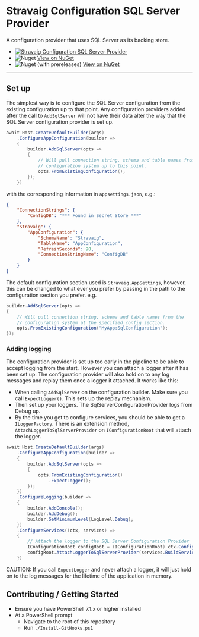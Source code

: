 # Stravaig Configuration SQL Server Provider

A configuration provider that uses SQL Server as its backing store.

* [![Stravaig Configuration SQL Server Provider](https://github.com/Stravaig-Projects/Stravaig.Configuration.SqlServer/actions/workflows/build.yml/badge.svg)](https://github.com/Stravaig-Projects/Stravaig.Configuration.SqlServer/actions/workflows/build.yml)
* ![Nuget](https://img.shields.io/nuget/v/Stravaig.Configuration.SqlServer?color=004880&label=nuget%20stable&logo=nuget) [View on NuGet](https://www.nuget.org/packages/Stravaig.Configuration.SqlServer)
* ![Nuget (with prereleases)](https://img.shields.io/nuget/vpre/Stravaig.Configuration.SqlServer?color=ffffff&label=nuget%20latest&logo=nuget) [View on NuGet](https://www.nuget.org/packages/Stravaig.ConfigurationSqlServer)

---

## Set up

The simplest way is to configure the SQL Server configuration from the existing configuration up to that point. Any configuration providers added after the call to `AddSqlServer` will not have their data alter the way that the SQL Server configuration provider is set up.

```csharp
await Host.CreateDefaultBuilder(args)
    .ConfigureAppConfiguration(builder =>
    {
        builder.AddSqlServer(opts =>
        {
            // Will pull connection string, schema and table names from the 
            // configuration system up to this point.
            opts.FromExistingConfiguration();
        });
    })
```

with the corresponding information in `appsettings.json`, e.g.:

```json
{
    "ConnectionStrings": {
        "ConfigDB": "*** Found in Secret Store ***"
    },
    "Stravaig": {
        "AppConfiguration": {
            "SchemaName": "Stravaig",
            "TableName": "AppConfiguration",
            "RefreshSeconds": 90,
            "ConnectionStringName": "ConfigDB"
        }
    }
}
```

The default configuration section used is `Stravaig.AppSettings`, however, this can be changed to what ever you prefer by passing in the path to the configuration section you prefer. e.g.

```csharp
builder.AddSqlServer(opts =>
{
    // Will pull connection string, schema and table names from the 
    // configuration system at the specified config section.
    opts.FromExistingConfiguration("MyApp:SqlConfiguration");
});
```

### Adding logging

The configuration provider is set up too early in the pipeline to be able to accept logging from the start. However you can attach a logger after it has been set up. The configuration provider will also hold on to any log messages and replay them once a logger it attached. It works like this:

* When calling `AddSqlServer` on the configuration builder. Make sure you call `ExpectLogger()`. This sets up the replay mechanism.
* Then set up your loggers. The SqlServerConfigurationProvider logs from Debug up.
* By the time you get to configure services, you should be able to get a `ILoggerFactory`. There is an extension method, `AttachLoggerToSqlServerProvider` on `IConfigurationRoot` that will attach the logger.

```csharp
await Host.CreateDefaultBuilder(args)
    .ConfigureAppConfiguration(builder =>
    {
        builder.AddSqlServer(opts =>
        {
            opts.FromExistingConfiguration()
                .ExpectLogger();
        });
    })
    .ConfigureLogging(builder =>
    {
        builder.AddConsole();
        builder.AddDebug();
        builder.SetMinimumLevel(LogLevel.Debug);
    })
    .ConfigureServices((ctx, services) =>
    {
        // Attach the logger to the SQL Server Configuration Provider
        IConfigurationRoot configRoot = (IConfigurationRoot) ctx.Configuration;
        configRoot.AttachLoggerToSqlServerProvider(services.BuildServiceProvider().GetService<ILoggerFactory>());
    })

```

CAUTION: If you call `ExpectLogger` and never attach a logger, it will just hold on to the log messages for the lifetime of the application in memory.

## Contributing / Getting Started

* Ensure you have PowerShell 7.1.x or higher installed
* At a PowerShell prompt
    * Navigate to the root of this repository
    * Run `./Install-GitHooks.ps1`
